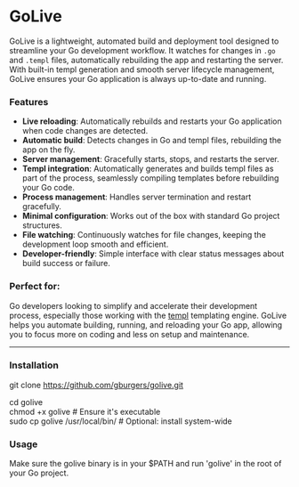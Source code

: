 # GoLive

GoLive is a lightweight, automated build and deployment tool designed to streamline your Go development workflow. It watches for changes in `.go` and `.templ` files, automatically rebuilding the app and restarting the server. With built-in templ generation and smooth server lifecycle management, GoLive ensures your Go application is always up-to-date and running.

### Features

- **Live reloading**: Automatically rebuilds and restarts your Go application when code changes are detected.
- **Automatic build**: Detects changes in Go and templ files, rebuilding the app on the fly.
- **Server management**: Gracefully starts, stops, and restarts the server.
- **Templ integration**: Automatically generates and builds templ files as part of the process, seamlessly compiling templates before rebuilding your Go code.
- **Process management**: Handles server termination and restart gracefully.
- **Minimal configuration**: Works out of the box with standard Go project structures.
- **File watching**: Continuously watches for file changes, keeping the development loop smooth and efficient.
- **Developer-friendly**: Simple interface with clear status messages about build success or failure.

### Perfect for:

Go developers looking to simplify and accelerate their development process, especially those working with the [templ](https://github.com/templ-lang/templ) templating engine. GoLive helps you automate building, running, and reloading your Go app, allowing you to focus more on coding and less on setup and maintenance.

---

### Installation

git clone https://github.com/gburgers/golive.git

cd golive  
chmod +x golive # Ensure it's executable  
sudo cp golive /usr/local/bin/ # Optional: install system-wide

### Usage

Make sure the golive binary is in your $PATH and run 'golive' in the root of your Go project.
